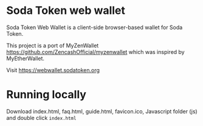 # Soda Token web wallet

Soda Token Web Wallet is a client-side browser-based wallet for Soda Token.

This project is a port of MyZenWallet https://github.com/ZencashOfficial/myzenwallet which was inspired by MyEtherWallet.

Visit https://webwallet.sodatoken.org 

# Running locally
Download index.html, faq.html, guide.html, favicon.ico, Javascript folder (js) and double click `index.html`



